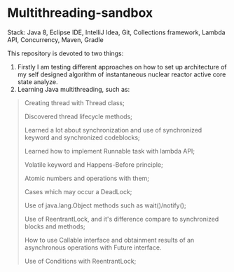 # Multithreading-sandbox
Stack: Java 8, Eclipse IDE, IntelliJ Idea, Git, Collections framework, Lambda API, Concurrency, Maven, Gradle

  This repository is devoted to two things:
1. Firstly I am testing different approaches on how to set up architecture of my self designed 
algorithm of instantaneous nuclear reactor active core state analyze.
2. Learning Java multithreading, such as:
>Creating thread with Thread class;
> 
> Discovered thread lifecycle methods;
>
> Learned a lot about synchronization and use of synchronized keyword and synchronized codeblocks;
> 
> Learned how to implement Runnable task with lambda API;
> 
> Volatile keyword and Happens-Before principle;
> 
> Atomic numbers and operations with them;
> 
> Cases which may occur a DeadLock;
> 
> Use of java.lang.Object methods such as wait()/notify();
> 
> Use of ReentrantLock, and it's difference compare to synchronized blocks and methods;
>
> How to use Callable interface and obtainment results of an asynchronous operations with Future interface. 
> 
> Use of Conditions with ReentrantLock;  



    
 
